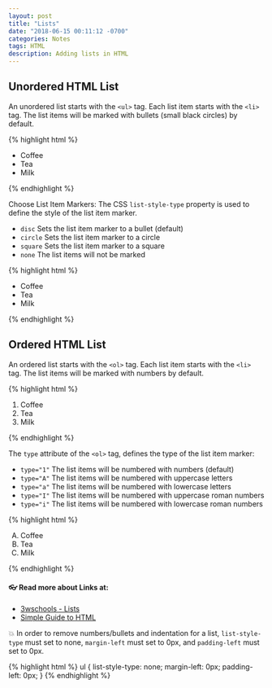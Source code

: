```yaml
---
layout: post
title: "Lists"
date: "2018-06-15 00:11:12 -0700"
categories: Notes
tags: HTML
description: Adding lists in HTML
---
```



## Unordered HTML List

An unordered list starts with the `<ul>` tag. Each list item starts with the `<li>` tag. The list items will be marked with bullets (small black circles) by default.

{% highlight html %}
  <ul>
    <li>Coffee</li>
    <li>Tea</li>
    <li>Milk</li>
  </ul>
{% endhighlight %}

Choose List Item Markers: The CSS `list-style-type` property is used to define the style of the list item marker.

  - `disc` Sets the list item marker to a bullet (default)
  - `circle` Sets the list item marker to a circle
  - `square` Sets the list item marker to a square
  - `none` The list items will not be marked

{% highlight html %}
  <ul style="list-style-type:disc">
    <li>Coffee</li>
    <li>Tea</li>
    <li>Milk</li>
  </ul>
{% endhighlight %}

## Ordered HTML List

An ordered list starts with the `<ol>` tag. Each list item starts with the `<li>` tag. The list items will be marked with numbers by default.

{% highlight html %}
  <ol>
    <li>Coffee</li>
    <li>Tea</li>
    <li>Milk</li>
  </ol>
{% endhighlight %}

The `type` attribute of the `<ol>` tag, defines the type of the list item marker:

  - `type="1"` The list items will be numbered with numbers (default)
  - `type="A"` The list items will be numbered with uppercase letters
  - `type="a"` The list items will be numbered with lowercase letters
  - `type="I"` The list items will be numbered with uppercase roman numbers
  - `type="i"` The list items will be numbered with lowercase roman numbers

{% highlight html %}
  <ol type="A">
    <li>Coffee</li>
    <li>Tea</li>
    <li>Milk</li>
  </ol>
{% endhighlight %}

#### 👓 Read more about Links at:

  - [3wschools - Lists](https://www.w3schools.com/html/html_lists.asp)
  - [Simple Guide to HTML](http://www.simplehtmlguide.com/lists.php)

💥 In order to remove numbers/bullets and indentation for a list, `list-style-type` must set to none, `margin-left` must set to 0px, and `padding-left` must set to 0px.

{% highlight html %}
  ul {
    list-style-type: none;
    margin-left: 0px;
    padding-left: 0px;
  }
{% endhighlight %}
